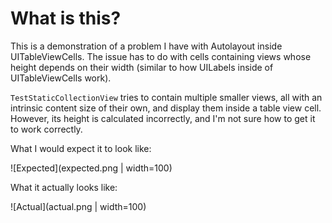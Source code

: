 # What is this?
This is a demonstration of a problem I have with Autolayout inside UITableViewCells. The issue has to do with cells containing views whose height depends on their width (similar to how UILabels inside of UITableViewCells work).

`TestStaticCollectionView` tries to contain multiple smaller views, all with an intrinsic content size of their own, and display them inside a table view cell. However, its height is calculated incorrectly, and I'm not sure how to get it to work correctly.

What I would expect it to look like:

![Expected](expected.png | width=100)

What it actually looks like:

![Actual](actual.png | width=100)
